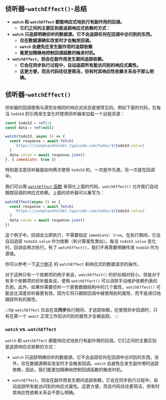 ## 侦听器-`watchEffect()`-总结

- **`watch` 和 `watchEffect` 都能响应式地执行有副作用的回调。**
  - **它们之间的主要区别是追踪响应式依赖的方式：**
- **`watch` 只追踪明确侦听的数据源。它不会追踪任何在回调中访问到的东西。**
  - **仅在数据源确实改变时才会触发回调。**
  - **`watch` 会避免在发生副作用时追踪依赖**
  - **能更加精确地控制回调函数的触发时机。**
- **`watchEffect`，则会在副作用发生期间追踪依赖。**
  - **它会在同步执行过程中，自动追踪所有能访问到的响应式属性。**
  - **这更方便，而且代码往往更简洁，但有时其响应性依赖关系会不那么明确。**

## 侦听器-`watchEffect()`

侦听器的回调使用与源完全相同的响应式状态是很常见的。例如下面的代码，在每当 `todoId` 的引用发生变化时使用侦听器来加载一个远程资源：

```js
const todoId = ref(1)
const data = ref(null)

watch(todoId, async () => {
  const response = await fetch(
    `https://jsonplaceholder.typicode.com/todos/${todoId.value}`
  )
  data.value = await response.json()
}, { immediate: true })
```

特别是注意侦听器是如何两次使用 `todoId` 的，一次是作为源，另一次是在回调中。

我们可以用 [`watchEffect` 函数](/api/reactivity-core#watcheffect) 来简化上面的代码。`watchEffect()` 允许我们自动跟踪回调的响应式依赖。上面的侦听器可以重写为：

```js
watchEffect(async () => {
  const response = await fetch(
    `https://jsonplaceholder.typicode.com/todos/${todoId.value}`
  )
  data.value = await response.json()
})
```

这个例子中，回调会立即执行，不需要指定 `immediate: true`。在执行期间，它会自动追踪 `todoId.value` 作为依赖（和计算属性类似）。每当 `todoId.value` 变化时，回调会再次执行。有了 `watchEffect()`，我们不再需要明确传递 `todoId` 作为源值。

你可以参考一下[这个例子](/examples/#fetching-data) 的 `watchEffect` 和响应式的数据请求的操作。

对于这种只有一个依赖项的例子来说，`watchEffect()` 的好处相对较小。但是对于有多个依赖项的侦听器来说，使用 `watchEffect()` 可以消除手动维护依赖列表的负担。此外，如果你需要侦听一个嵌套数据结构中的几个属性，`watchEffect()` 可能会比深度侦听器更有效，因为它将只跟踪回调中被使用到的属性，而不是递归地跟踪所有的属性。

:::tip
`watchEffect` 仅会在其**同步**执行期间，才追踪依赖。在使用异步回调时，只有在第一个 `await` 正常工作前访问到的属性才会被追踪。
:::

### `watch` vs. `watchEffect`

`watch` 和 `watchEffect` 都能响应式地执行有副作用的回调。它们之间的主要区别是追踪响应式依赖的方式：

- `watch` 只追踪明确侦听的数据源。它不会追踪任何在回调中访问到的东西。另外，仅在数据源确实改变时才会触发回调。`watch` 会避免在发生副作用时追踪依赖，因此，我们能更加精确地控制回调函数的触发时机。

- `watchEffect`，则会在副作用发生期间追踪依赖。它会在同步执行过程中，自动追踪所有能访问到的响应式属性。这更方便，而且代码往往更简洁，但有时其响应性依赖关系会不那么明确。

</div>
